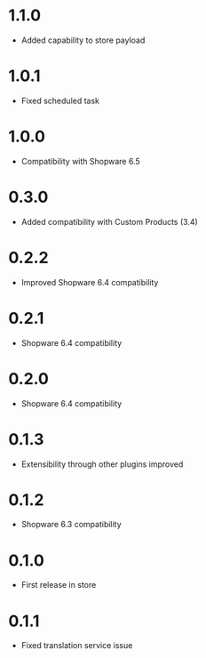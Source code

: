 # 1.1.0

- Added capability to store payload 

# 1.0.1

- Fixed scheduled task

# 1.0.0

- Compatibility with Shopware 6.5

# 0.3.0

- Added compatibility with Custom Products (3.4)

# 0.2.2

- Improved Shopware 6.4 compatibility

# 0.2.1

- Shopware 6.4 compatibility

# 0.2.0

- Shopware 6.4 compatibility

# 0.1.3

- Extensibility through other plugins improved

# 0.1.2

- Shopware 6.3 compatibility

# 0.1.0

* First release in store

# 0.1.1

* Fixed translation service issue

